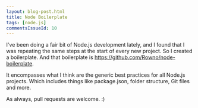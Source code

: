 ```yaml
---
layout: blog-post.html
title: Node Boilerplate
tags: [node.js]
commentsIssueId: 10
---
```


I've been doing a fair bit of Node.js development lately, and I found that I was repeating the same steps at the start of every new project. So I created a boilerplate. And that boilerplate is https://github.com/Rowno/node-boilerplate.

It encompasses what I think are the generic best practices for all Node.js projects. Which includes things like package.json, folder structure, Git files and more.

As always, pull requests are welcome. :)
